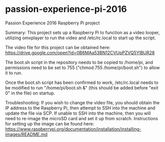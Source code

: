 # passion-experience-pi-2016
Passion Experience 2016 Raspberry Pi project

Summary: 
This project sets up a Raspberry Pi to function as a video looper, utilizing omxplayer to run the video and /etc/rc.local to start up the script. 

The video file for this project can be obtained here: https://drive.google.com/open?id=0B6MAa53BN12CVUpPZVQ5YlBUR28

The boot.sh script in the repository needs to be copied to /home/pi, and permissions need to be set to 755 ("chmod 755 /home/pi/boot.sh") to allow it to run. 

Once the boot.sh script has been confirmed to work, /etc/rc.local needs to be modified to run "/home/pi/boot.sh &" (this should be added before "exit 0" in the file) on startup. 

Troubleshooting: 
If you wish to change the video file, you should obtain the IP address to the Raspberry Pi, then attempt to SSH into the machine and update the file via SCP. If unable to SSH into the machine, then you will need to re-image the microSD card and set it up from scratch. Instructions for setting up the image can be found here: https://www.raspberrypi.org/documentation/installation/installing-images/README.md
